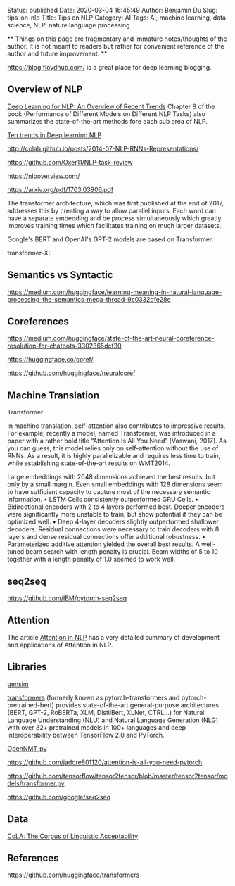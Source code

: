 Status: published
Date: 2020-03-04 16:45:49
Author: Benjamin Du
Slug: tips-on-nlp
Title: Tips on NLP
Category: AI
Tags: AI, machine learning, data science, NLP, nature language processing

**
Things on this page are fragmentary and immature notes/thoughts of the author.
It is not meant to readers but rather for convenient reference of the author and future improvement.
**

https://blog.floydhub.com/
is a great place for deep learning blogging.

## Overview of NLP

[Deep Learning for NLP: An Overview of Recent Trends](https://medium.com/dair-ai/deep-learning-for-nlp-an-overview-of-recent-trends-d0d8f40a776d)
Chapter 8 of the book (Performance of Different Models on Different NLP Tasks) also summarizes the state-of-the-art methods 
fore each sub area of NLP. 

[Ten trends in Deep learning NLP](https://blog.floydhub.com/ten-trends-in-deep-learning-nlp/)

http://colah.github.io/posts/2014-07-NLP-RNNs-Representations/

https://github.com/Oxer11/NLP-task-review


https://nlpoverview.com/

https://arxiv.org/pdf/1703.03906.pdf

The transformer architecture, which was first published at the end of 2017, 
addresses this by creating a way to allow parallel inputs. 
Each word can have a separate embedding and be process simultaneously 
which greatly improves training times which facilitates training on much larger datasets.

Google's BERT and OpenAI's GPT-2 models are based on Transformer.

transformer-XL




## Semantics vs Syntactic

https://medium.com/huggingface/learning-meaning-in-natural-language-processing-the-semantics-mega-thread-9c0332dfe28e

## Coreferences

https://medium.com/huggingface/state-of-the-art-neural-coreference-resolution-for-chatbots-3302365dcf30

https://huggingface.co/coref/

https://github.com/huggingface/neuralcoref

## Machine Translation 

Transformer

In machine translation, 
self-attention also contributes to impressive results. 
For example, 
recently a model, named Transformer, 
was introduced in a paper with a rather bold title “Attention Is All You Need” [Vaswani, 2017]. 
As you can guess, 
this model relies only on self-attention without the use of RNNs. 
As a result, 
it is highly parallelizable and requires less time to train, while establishing state-of-the-art results on WMT2014.


Large embeddings with 2048 dimensions
achieved the best results, but only by a small
margin. Even small embeddings with 128 dimensions seem to have sufficient capacity to
capture most of the necessary semantic information.
• LSTM Cells consistently outperformed GRU
Cells.
• Bidirectional encoders with 2 to 4 layers performed best. Deeper encoders were significantly more unstable to train, but show potential if they can be optimized well.
• Deep 4-layer decoders slightly outperformed
shallower decoders. Residual connections
were necessary to train decoders with 8 layers and dense residual connections offer additional robustness.
• Parameterized additive attention yielded the
overall best results.
A well-tuned beam search with length
penalty is crucial. Beam widths of 5 to 10
together with a length penalty of 1.0 seemed
to work well.

## seq2seq 

https://github.com/IBM/pytorch-seq2seq


## Attention

The article [Attention in NLP](https://medium.com/@joealato/attention-in-nlp-734c6fa9d983)
has a very detailed summary of development and applications of Attention in NLP.


## Libraries 

[gensim](https://github.com/RaRe-Technologies/gensim)

[transformers](https://github.com/huggingface/transformers)
(formerly known as pytorch-transformers and pytorch-pretrained-bert) 
provides state-of-the-art general-purpose architectures (BERT, GPT-2, RoBERTa, XLM, DistilBert, XLNet, CTRL...) 
for Natural Language Understanding (NLU) and Natural Language Generation (NLG) 
with over 32+ pretrained models in 100+ languages and deep interoperability between TensorFlow 2.0 and PyTorch.

[OpenNMT-py](https://github.com/OpenNMT/OpenNMT-py)

https://github.com/jadore801120/attention-is-all-you-need-pytorch

https://github.com/tensorflow/tensor2tensor/blob/master/tensor2tensor/models/transformer.py

https://github.com/google/seq2seq

## Data 

[CoLA: The Corpus of Linguistic Acceptability](https://nyu-mll.github.io/CoLA/)

## References

https://github.com/huggingface/transformers
